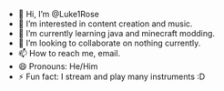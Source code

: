 - 👋 Hi, I’m @Luke1Rose
- 👀 I’m interested in content creation and music.
- 🌱 I’m currently learning java and minecraft modding.
- 💞️ I’m looking to collaborate on nothing currently.
- 📫 How to reach me, email.
- 😄 Pronouns: He/Him
- ⚡ Fun fact: I stream and play many instruments :D

<!---
Luke1Rose/Luke1Rose is a ✨ special ✨ repository because its `README.md` (this file) appears on your GitHub profile.
You can click the Preview link to take a look at your changes.
--->
